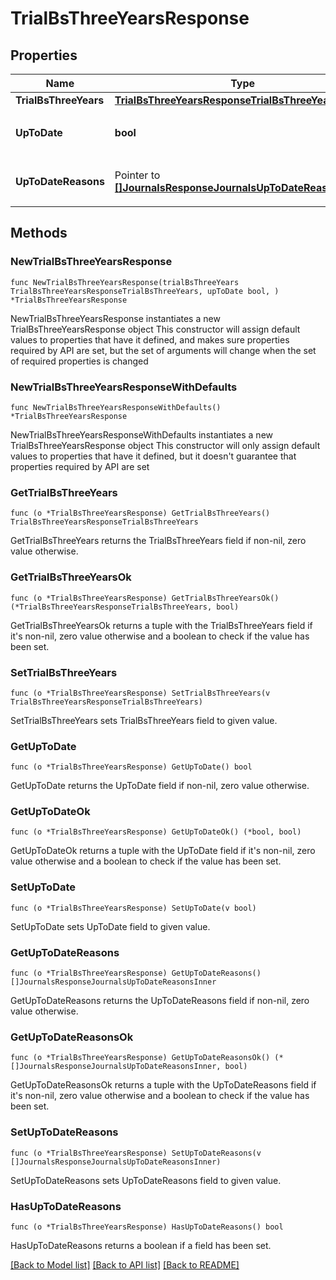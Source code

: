 # TrialBsThreeYearsResponse

## Properties

Name | Type | Description | Notes
------------ | ------------- | ------------- | -------------
**TrialBsThreeYears** | [**TrialBsThreeYearsResponseTrialBsThreeYears**](TrialBsThreeYearsResponseTrialBsThreeYears.md) |  | 
**UpToDate** | **bool** | 集計結果が最新かどうか | 
**UpToDateReasons** | Pointer to [**[]JournalsResponseJournalsUpToDateReasonsInner**](JournalsResponseJournalsUpToDateReasonsInner.md) | 集計が最新でない場合の要因情報 | [optional] 

## Methods

### NewTrialBsThreeYearsResponse

`func NewTrialBsThreeYearsResponse(trialBsThreeYears TrialBsThreeYearsResponseTrialBsThreeYears, upToDate bool, ) *TrialBsThreeYearsResponse`

NewTrialBsThreeYearsResponse instantiates a new TrialBsThreeYearsResponse object
This constructor will assign default values to properties that have it defined,
and makes sure properties required by API are set, but the set of arguments
will change when the set of required properties is changed

### NewTrialBsThreeYearsResponseWithDefaults

`func NewTrialBsThreeYearsResponseWithDefaults() *TrialBsThreeYearsResponse`

NewTrialBsThreeYearsResponseWithDefaults instantiates a new TrialBsThreeYearsResponse object
This constructor will only assign default values to properties that have it defined,
but it doesn't guarantee that properties required by API are set

### GetTrialBsThreeYears

`func (o *TrialBsThreeYearsResponse) GetTrialBsThreeYears() TrialBsThreeYearsResponseTrialBsThreeYears`

GetTrialBsThreeYears returns the TrialBsThreeYears field if non-nil, zero value otherwise.

### GetTrialBsThreeYearsOk

`func (o *TrialBsThreeYearsResponse) GetTrialBsThreeYearsOk() (*TrialBsThreeYearsResponseTrialBsThreeYears, bool)`

GetTrialBsThreeYearsOk returns a tuple with the TrialBsThreeYears field if it's non-nil, zero value otherwise
and a boolean to check if the value has been set.

### SetTrialBsThreeYears

`func (o *TrialBsThreeYearsResponse) SetTrialBsThreeYears(v TrialBsThreeYearsResponseTrialBsThreeYears)`

SetTrialBsThreeYears sets TrialBsThreeYears field to given value.


### GetUpToDate

`func (o *TrialBsThreeYearsResponse) GetUpToDate() bool`

GetUpToDate returns the UpToDate field if non-nil, zero value otherwise.

### GetUpToDateOk

`func (o *TrialBsThreeYearsResponse) GetUpToDateOk() (*bool, bool)`

GetUpToDateOk returns a tuple with the UpToDate field if it's non-nil, zero value otherwise
and a boolean to check if the value has been set.

### SetUpToDate

`func (o *TrialBsThreeYearsResponse) SetUpToDate(v bool)`

SetUpToDate sets UpToDate field to given value.


### GetUpToDateReasons

`func (o *TrialBsThreeYearsResponse) GetUpToDateReasons() []JournalsResponseJournalsUpToDateReasonsInner`

GetUpToDateReasons returns the UpToDateReasons field if non-nil, zero value otherwise.

### GetUpToDateReasonsOk

`func (o *TrialBsThreeYearsResponse) GetUpToDateReasonsOk() (*[]JournalsResponseJournalsUpToDateReasonsInner, bool)`

GetUpToDateReasonsOk returns a tuple with the UpToDateReasons field if it's non-nil, zero value otherwise
and a boolean to check if the value has been set.

### SetUpToDateReasons

`func (o *TrialBsThreeYearsResponse) SetUpToDateReasons(v []JournalsResponseJournalsUpToDateReasonsInner)`

SetUpToDateReasons sets UpToDateReasons field to given value.

### HasUpToDateReasons

`func (o *TrialBsThreeYearsResponse) HasUpToDateReasons() bool`

HasUpToDateReasons returns a boolean if a field has been set.


[[Back to Model list]](../README.md#documentation-for-models) [[Back to API list]](../README.md#documentation-for-api-endpoints) [[Back to README]](../README.md)


